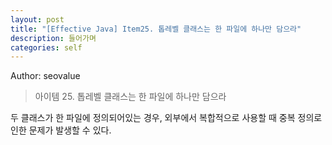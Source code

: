 ```yaml
---
layout: post
title: "[Effective Java] Item25. 톱레벨 클래스는 한 파일에 하나만 담으라"
description: 들어가며
categories: self
---
```


Author: seovalue

> 아이템 25. 톱레벨 클래스는 한 파일에 하나만 담으라

두 클래스가 한 파일에 정의되어있는 경우, 외부에서 복합적으로 사용할 때 중복 정의로 인한 문제가 발생할 수 있다.
